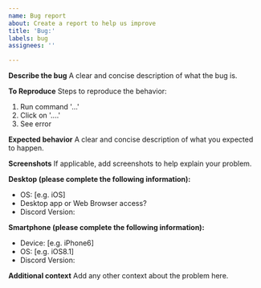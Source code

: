 ```yaml
---
name: Bug report
about: Create a report to help us improve
title: 'Bug:'
labels: bug
assignees: ''

---
```


**Describe the bug**
A clear and concise description of what the bug is.

**To Reproduce**
Steps to reproduce the behavior:
1. Run command '...'
2. Click on '....'
3. See error

**Expected behavior**
A clear and concise description of what you expected to happen.

**Screenshots**
If applicable, add screenshots to help explain your problem.

**Desktop (please complete the following information):**
 - OS: [e.g. iOS]
-  Desktop app or Web Browser access?
 - Discord Version: 

**Smartphone (please complete the following information):**
 - Device: [e.g. iPhone6]
 - OS: [e.g. iOS8.1]
 - Discord Version:

**Additional context**
Add any other context about the problem here.
